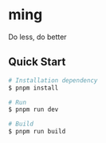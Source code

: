 # ming

Do less, do better

## Quick Start

```bash
# Installation dependency
$ pnpm install

# Run
$ pnpm run dev

# Build
$ pnpm run build
```
